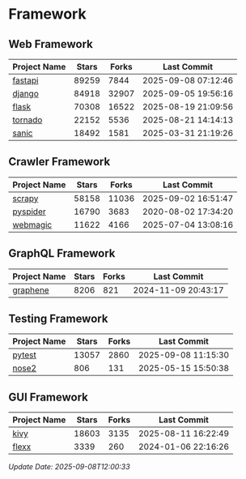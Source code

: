 # Framework

## Web Framework
| Project Name | Stars | Forks | Last Commit |
| ------------ | ----- | ----- | ----------- |
| [fastapi](https://github.com/fastapi/fastapi) | 89259 | 7844 | 2025-09-08 07:12:46 |
| [django](https://github.com/django/django) | 84918 | 32907 | 2025-09-05 19:56:16 |
| [flask](https://github.com/pallets/flask) | 70308 | 16522 | 2025-08-19 21:09:56 |
| [tornado](https://github.com/tornadoweb/tornado) | 22152 | 5536 | 2025-08-21 14:14:13 |
| [sanic](https://github.com/sanic-org/sanic) | 18492 | 1581 | 2025-03-31 21:19:26 |

## Crawler Framework
| Project Name | Stars | Forks | Last Commit |
| ------------ | ----- | ----- | ----------- |
| [scrapy](https://github.com/scrapy/scrapy) | 58158 | 11036 | 2025-09-02 16:51:47 |
| [pyspider](https://github.com/binux/pyspider) | 16790 | 3683 | 2020-08-02 17:34:20 |
| [webmagic](https://github.com/code4craft/webmagic) | 11622 | 4166 | 2025-07-04 13:08:16 |

## GraphQL Framework
| Project Name | Stars | Forks | Last Commit |
| ------------ | ----- | ----- | ----------- |
| [graphene](https://github.com/graphql-python/graphene) | 8206 | 821 | 2024-11-09 20:43:17 |

## Testing Framework
| Project Name | Stars | Forks | Last Commit |
| ------------ | ----- | ----- | ----------- |
| [pytest](https://github.com/pytest-dev/pytest) | 13057 | 2860 | 2025-09-08 11:15:30 |
| [nose2](https://github.com/nose-devs/nose2) | 806 | 131 | 2025-05-15 15:50:38 |

## GUI Framework
| Project Name | Stars | Forks | Last Commit |
| ------------ | ----- | ----- | ----------- |
| [kivy](https://github.com/kivy/kivy) | 18603 | 3135 | 2025-08-11 16:22:49 |
| [flexx](https://github.com/flexxui/flexx) | 3339 | 260 | 2024-01-06 22:16:26 |

*Update Date: 2025-09-08T12:00:33*